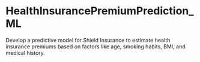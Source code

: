 # HealthInsurancePremiumPrediction_ML
Develop a predictive model for Shield Insurance to estimate health insurance premiums based on factors like age, smoking habits, BMI, and medical history.
